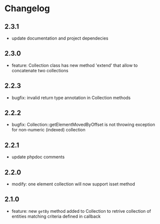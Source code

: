 # Changelog

## 2.3.1

- update documentation and project dependecies

## 2.3.0

- feature: Collection class has new method 'extend' that allow to concatenate two collections

## 2.2.3

- bugfix: invalid return type annotation in Collection methods

## 2.2.2

- bugfix: Collection::getElementMovedByOffset is not throwing exception for non-numeric (indexed) collection

## 2.2.1

- update phpdoc comments

## 2.2.0

- modify: one element collection will now support isset method

## 2.1.0

- feature: new `getBy` method added to Collection to retrive collection of entities matching criteria defined in callback

